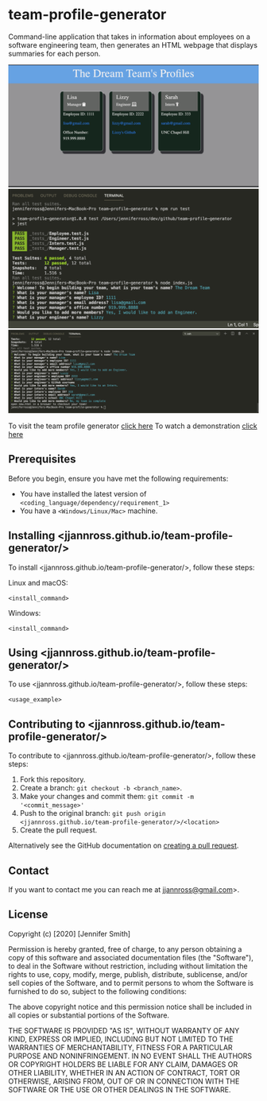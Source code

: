 # team-profile-generator

Command-line application that takes in information about employees on a software engineering team, then generates an HTML webpage that displays summaries for each person.

![Team Profiles](./assets/images/1.png)
![Passing Tests](./assets/images/3.png)
![Command Line](./assets/images/2.png)

To visit the team profile generator [click here](https://jjannross.github.io/team-profile-generator/)
To watch a demonstration [click here](https://drive.google.com/file/d/1IGa8qIBifLIsSe2Ar2Bw5om-M6ZhlscN/view?usp=sharing)

## Prerequisites

Before you begin, ensure you have met the following requirements:

- You have installed the latest version of `<coding_language/dependency/requirement_1>`
- You have a `<Windows/Linux/Mac>` machine.

## Installing <jjannross.github.io/team-profile-generator/>

To install <jjannross.github.io/team-profile-generator/>, follow these steps:

Linux and macOS:

```
<install_command>
```

Windows:

```
<install_command>
```

## Using <jjannross.github.io/team-profile-generator/>

To use <jjannross.github.io/team-profile-generator/>, follow these steps:

```
<usage_example>
```

## Contributing to <jjannross.github.io/team-profile-generator/>

To contribute to <jjannross.github.io/team-profile-generator/>, follow these steps:

1. Fork this repository.
2. Create a branch: `git checkout -b <branch_name>`.
3. Make your changes and commit them: `git commit -m '<commit_message>'`
4. Push to the original branch: `git push origin <jjannross.github.io/team-profile-generator/>/<location>`
5. Create the pull request.

Alternatively see the GitHub documentation on [creating a pull request](https://help.github.com/en/github/collaborating-with-issues-and-pull-requests/creating-a-pull-request).

## Contact

If you want to contact me you can reach me at jjannross@gmail.com>.

## License

Copyright (c) [2020] [Jennifer Smith]

Permission is hereby granted, free of charge, to any person obtaining a copy
of this software and associated documentation files (the "Software"), to deal
in the Software without restriction, including without limitation the rights
to use, copy, modify, merge, publish, distribute, sublicense, and/or sell
copies of the Software, and to permit persons to whom the Software is
furnished to do so, subject to the following conditions:

The above copyright notice and this permission notice shall be included in all
copies or substantial portions of the Software.

THE SOFTWARE IS PROVIDED "AS IS", WITHOUT WARRANTY OF ANY KIND, EXPRESS OR
IMPLIED, INCLUDING BUT NOT LIMITED TO THE WARRANTIES OF MERCHANTABILITY,
FITNESS FOR A PARTICULAR PURPOSE AND NONINFRINGEMENT. IN NO EVENT SHALL THE
AUTHORS OR COPYRIGHT HOLDERS BE LIABLE FOR ANY CLAIM, DAMAGES OR OTHER
LIABILITY, WHETHER IN AN ACTION OF CONTRACT, TORT OR OTHERWISE, ARISING FROM,
OUT OF OR IN CONNECTION WITH THE SOFTWARE OR THE USE OR OTHER DEALINGS IN THE
SOFTWARE.
